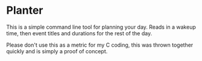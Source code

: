 # Planter

This is a simple command line tool for planning your day. Reads in a wakeup time, then event titles and durations for the rest of the day.

Please don't use this as a metric for my C coding, this was thrown together quickly and is simply a proof of concept.
